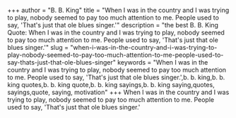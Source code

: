 +++
author = "B. B. King"
title = "When I was in the country and I was trying to play, nobody seemed to pay too much attention to me. People used to say, 'That's just that ole blues singer.'"
description = "the best B. B. King Quote: When I was in the country and I was trying to play, nobody seemed to pay too much attention to me. People used to say, 'That's just that ole blues singer.'"
slug = "when-i-was-in-the-country-and-i-was-trying-to-play-nobody-seemed-to-pay-too-much-attention-to-me-people-used-to-say-thats-just-that-ole-blues-singer"
keywords = "When I was in the country and I was trying to play, nobody seemed to pay too much attention to me. People used to say, 'That's just that ole blues singer.',b. b. king,b. b. king quotes,b. b. king quote,b. b. king sayings,b. b. king saying,quotes, sayings,quote, saying, motivation"
+++
When I was in the country and I was trying to play, nobody seemed to pay too much attention to me. People used to say, 'That's just that ole blues singer.'
